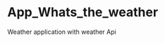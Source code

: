 # App_Whats_the_weather
Weather application with weather  Api   















































  
















